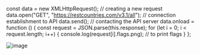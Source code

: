 const data = new XMLHttpRequest(); // creating a new request
data.open("GET", "https://restcountries.com/v3.1/all"); // connection establishment to API
data.send(); // contacting the API server
data.onload = function () {
  const request = JSON.parse(this.response);
  for (let i = 0; i < request.length; i++) {
    console.log(request[i].flags.png); // to print flags 
  }
};


![image](https://github.com/balajinagarajanofc/tasks/assets/128735982/8f87424a-98af-4bee-b3cd-5f539d26e193)
